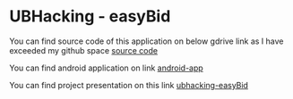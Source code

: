 # UBHacking - easyBid

You can find source code of this application on below gdrive link as I have exceeded my github space
[source code](https://drive.google.com/drive/folders/1ELdJlfzdoQ2LP3wAKEkEaKUaVdN1R3Rs?usp=sharing)

You can find android application on link
[android-app](https://drive.google.com/file/d/1zkl9xNv7FoHMPfdBiyPAc1s-VbYQSAdt/view?usp=sharing)

You can find project presentation on this link
[ubhacking-easyBid](https://docs.google.com/presentation/d/1lT3mpxtzcb5Ii7jBBtjK1jJk0K6n18D2/edit?usp=sharing&ouid=106383477833364836602&rtpof=true&sd=true)

